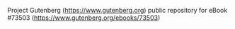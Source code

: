 Project Gutenberg (https://www.gutenberg.org) public repository for eBook #73503 (https://www.gutenberg.org/ebooks/73503)
